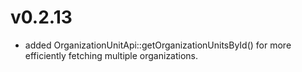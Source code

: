 # v0.2.13

* added OrganizationUnitApi::getOrganizationUnitsById() for more efficiently fetching multiple organizations.
